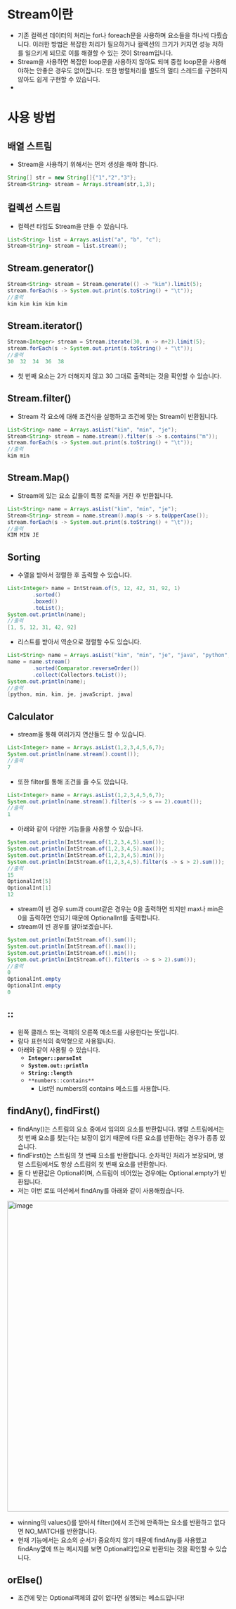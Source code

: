 # Stream이란

- 기존 컬렉션 데이터의 처리는 for나 foreach문을 사용하며 요소들을 하나씩 다뤘습니다. 이러한 방법은 복잡한 처리가 필요하거나 컬렉션의 크기가 커지면 성능 저하를 일으키게 되므로 이를 해결할 수 있는 것이 Stream입니다.
- Stream을 사용하면 복잡한 loop문을 사용하지 않아도 되며 중첩 loop문을 사용해야하는 안좋은 경우도 없어집니다. 또한 병렬처리를 별도의 멀티 스레드를 구현하지 않아도 쉽게 구현할 수 있습니다.
- 

# 사용 방법

## 배열 스트림

- Stream을 사용하기 위해서는 먼저 생성을 해야 합니다.

```java
String[] str = new String[]{"1","2","3"};
Stream<String> stream = Arrays.stream(str,1,3);
```

## 컬렉션 스트림

- 컬렉션 타입도 Stream을 만들 수 있습니다.

```java
List<String> list = Arrays.asList("a", "b", "c");
Stream<String> stream = list.stream();
```

## Stream.generator()

```java
Stream<String> stream = Stream.generate(() -> "kim").limit(5);
stream.forEach(s -> System.out.print(s.toString() + "\t"));
//출력
kim	kim	kim	kim	kim
```

## Stream.iterator()

```java
Stream<Integer> stream = Stream.iterate(30, n -> n+2).limit(5);
stream.forEach(s -> System.out.print(s.toString() + "\t"));
//출력
30	32	34	36	38
```

- 첫 번째 요소는 2가 더해지지 않고 30 그대로 출력되는 것을 확인할 수 있습니다.

## Stream.filter()

- Stream 각 요소에 대해 조건식을 실행하고 조건에 맞는 Stream이 반환됩니다.

```java
List<String> name = Arrays.asList("kim", "min", "je");
Stream<String> stream = name.stream().filter(s -> s.contains("m"));
stream.forEach(s -> System.out.print(s.toString() + "\t"));
//출력
kim	min
```

## Stream.Map()

- Stream에 있는 요소 값들이 특정 로직을 거친 후 반환됩니다.

```java
List<String> name = Arrays.asList("kim", "min", "je");
Stream<String> stream = name.stream().map(s -> s.toUpperCase());
stream.forEach(s -> System.out.print(s.toString() + "\t"));
//출력
KIM	MIN	JE
```

## Sorting

- 수열을 받아서 정렬한 후 출력할 수 있습니다.

```java
List<Integer> name = IntStream.of(5, 12, 42, 31, 92, 1)
        .sorted()
        .boxed()
        .toList();
System.out.println(name);
//출력
[1, 5, 12, 31, 42, 92]
```

- 리스트를 받아서 역순으로 정렬할 수도 있습니다.

```java
List<String> name = Arrays.asList("kim", "min", "je", "java", "python", "javaScript");
name = name.stream()
        .sorted(Comparator.reverseOrder())
        .collect(Collectors.toList());
System.out.println(name);
//출력
[python, min, kim, je, javaScript, java]
```

## Calculator

- stream을 통해 여러가지 연산들도 할 수 있습니다.

```java
List<Integer> name = Arrays.asList(1,2,3,4,5,6,7);
System.out.println(name.stream().count());
//출력
7
```

- 또한 filter를 통해 조건을 줄 수도 있습니다.

```java
List<Integer> name = Arrays.asList(1,2,3,4,5,6,7);
System.out.println(name.stream().filter(s -> s == 2).count());
//출력
1
```

- 아래와 같이 다양한 기능들을 사용할 수 있습니다.

```java
System.out.println(IntStream.of(1,2,3,4,5).sum());
System.out.println(IntStream.of(1,2,3,4,5).max());
System.out.println(IntStream.of(1,2,3,4,5).min());
System.out.println(IntStream.of(1,2,3,4,5).filter(s -> s > 2).sum());
//출력
15
OptionalInt[5]
OptionalInt[1]
12
```

- stream이 빈 경우 sum과 count같은 경우는 0을 출력하면 되지만 max나 min은 0을 출력하면 안되기 때문에 OptionalInt를 출력합니다.
- stream이 빈 경우를 알아보겠습니다.

```java
System.out.println(IntStream.of().sum());
System.out.println(IntStream.of().max());
System.out.println(IntStream.of().min());
System.out.println(IntStream.of().filter(s -> s > 2).sum());
//출력
0
OptionalInt.empty
OptionalInt.empty
0
```

## ::

- 왼쪽 클래스 또는 객체의 오른쪽 메소드를 사용한다는 뜻입니다.
- 람다 표현식의 축약형으로 사용됩니다.
- 아래와 같이 사용될 수 있습니다.
    - **`Integer::parseInt`**
    - **`System.out::println`**
    - **`String::length`**
    - `**numbers::contains**`
        - List인 numbers의 contains 메소드를 사용합니다.

## findAny(), findFirst()

- findAny()는 스트림의 요소 중에서 임의의 요소를 반환합니다. 병렬 스트림에서는 첫 번째 요소를 찾는다는 보장이 없기 때문에 다른 요소를 반환하는 경우가 종종 있습니다.
- findFirst()는 스트림의 첫 번째 요소를 반환합니다. 순차적인 처리가 보장되며, 병렬 스트림에서도 항상 스트림의 첫 번째 요소를 반환합니다.
- 둘 다 반환값은 Optional이며, 스트림이 비어있는 경우에는 Optional.empty가 반환됩니다.
- 저는 이번 로또 미션에서 findAny를 아래와 같이 사용해줬습니다.

<img width="706" alt="image" src="https://github.com/alswp006/woowa-6th-precourse-memory/assets/102672547/0ae23cca-ee63-4d6d-ac9f-00024b0c0610">

- winning의 values()를 받아서 filter()에서 조건에 만족하는 요소를 반환하고 없다면 NO_MATCH를 반환합니다.
- 현재 기능에서는 요소의 순서가 중요하지 않기 때문에 findAny를 사용했고 findAny옆에 뜨는 메시지를 보면 Optional타입으로 반환되는 것을 확인할 수 있습니다.

## orElse()

- 조건에 맞는 Optional객체의 값이 없다면 실행되는 메소드입니다!
